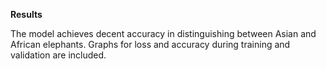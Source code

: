 __Results__

The model achieves decent accuracy in distinguishing between Asian and African elephants. Graphs for loss and accuracy during training and validation are included.
